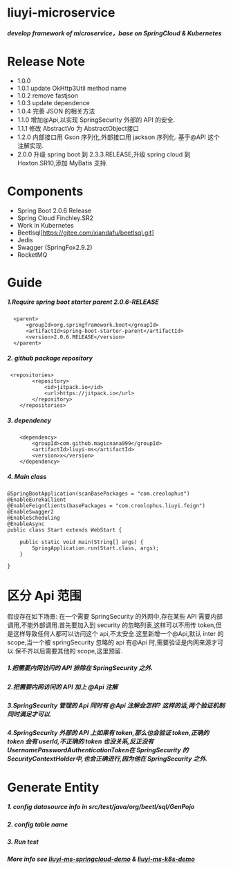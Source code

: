 # liuyi-microservice
##### develop framework of microservice，base on SpringCloud &amp; Kubernetes

# Release Note

* 1.0.0
* 1.0.1 update OkHttp3Util method name
* 1.0.2 remove fastjson
* 1.0.3 update dependence
* 1.0.4 完善 JSON 的相关方法
* 1.1.0 增加@Api,以实现 SpringSecurity 外部的 API 的安全.
* 1.1.1 修改 AbstractVo 为 AbstractObject接口
* 1.2.0 内部接口用 Gson 序列化,外部接口用 jackson 序列化. 基于@API 这个注解实现.
* 2.0.0 升级 spring boot 到 2.3.3.RELEASE,升级 spring cloud 到 Hoxton.SR10,添加 MyBatis 支持.

# Components

* Spring Boot 2.0.6 Release
* Spring Cloud Finchley.SR2
* Work in Kubernetes
* Beetlsql[https://gitee.com/xiandafu/beetlsql.git]
* Jedis
* Swagger (SpringFox2.9.2)
* RocketMQ

# Guide
##### 1.Require spring boot starter parent 2.0.6-RELEASE
```
  <parent>
      <groupId>org.springframework.boot</groupId>
      <artifactId>spring-boot-starter-parent</artifactId>
      <version>2.0.6.RELEASE</version>
  </parent>
```

##### 2. github package repository
```
 <repositories>
        <repository>
            <id>jitpack.io</id>
            <url>https://jitpack.io</url>
        </repository>
    </repositories>
```

##### 3. dependency
```
    <dependency>
        <groupId>com.github.magicnana999</groupId>
        <artifactId>liuyi-ms</artifactId>
        <version>x</version>
    </dependency>
```


##### 4. Main class
```
@SpringBootApplication(scanBasePackages = "com.creolophus")
@EnableEurekaClient
@EnableFeignClients(basePackages = "com.creolophus.liuyi.feign")
@EnableSwagger2
@EnableScheduling
@EnableAsync
public class Start extends WebStart {

    public static void main(String[] args) {
        SpringApplication.run(Start.class, args);
    }

}
```

# 区分 Api 范围
假设存在如下场景:
在一个需要 SpringSecurity 的外网中,存在某些 API 需要内部调用,不能外部调用.首先要加入到 security 的忽略列表,这样可以不用传 token,但是这样导致任何人都可以访问这个 api,不太安全.这里新增一个@Api,默认 inter 的 scope,当一个被 springSecurity 忽略的 api 有@Api 时,需要验证是内网来源才可以.保不齐以后需要其他的 scope,这里预留.


##### 1.把需要内网访问的 API 排除在 SpringSecurity 之外.
##### 2.把需要内网访问的 API 加上 @Api 注解
##### 3.SpringSecurity 管理的 Api 同时有 @Api 注解会怎样? 这样的话,两个验证机制同时满足才可以.
##### 4.SpringSecurity 外部的 API 上如果有 token,那么也会验证 token,正确的 token 会有 userId,不正确的 token 也没关系,反正没有UsernamePasswordAuthenticationToken在 SpringSecurity 的SecurityContextHolder中,也会正确进行,因为他在 SpringSecurity 之外.

# Generate Entity
##### 1. config datasource info in src/test/java/org/beetl/sql/GenPojo
##### 2. config table name 
##### 3. Run test

##### More info see [liuyi-ms-springcloud-demo](https://github.com/magicnana999/liuyi-ms-springcloud-demo) & [liuyi-ms-k8s-demo](https://github.com/magicnana999/liuyi-ms-k8s-demo)
